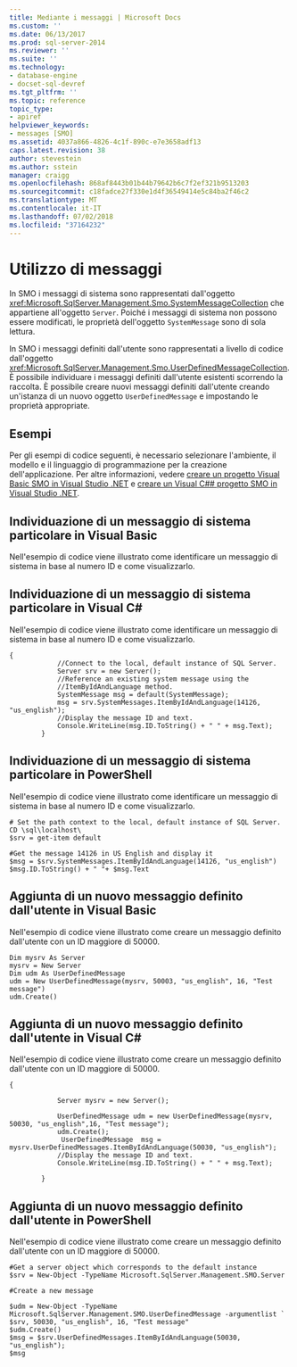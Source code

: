 ```yaml
---
title: Mediante i messaggi | Microsoft Docs
ms.custom: ''
ms.date: 06/13/2017
ms.prod: sql-server-2014
ms.reviewer: ''
ms.suite: ''
ms.technology:
- database-engine
- docset-sql-devref
ms.tgt_pltfrm: ''
ms.topic: reference
topic_type:
- apiref
helpviewer_keywords:
- messages [SMO]
ms.assetid: 4037a866-4826-4c1f-890c-e7e3658adf13
caps.latest.revision: 38
author: stevestein
ms.author: sstein
manager: craigg
ms.openlocfilehash: 868af8443b01b44b79642b6c7f2ef321b9513203
ms.sourcegitcommit: c18fadce27f330e1d4f36549414e5c84ba2f46c2
ms.translationtype: MT
ms.contentlocale: it-IT
ms.lasthandoff: 07/02/2018
ms.locfileid: "37164232"
---
```

# <a name="using-messages"></a>Utilizzo di messaggi
  In SMO i messaggi di sistema sono rappresentati dall'oggetto <xref:Microsoft.SqlServer.Management.Smo.SystemMessageCollection> che appartiene all'oggetto `Server`. Poiché i messaggi di sistema non possono essere modificati, le proprietà dell'oggetto `SystemMessage` sono di sola lettura.  
  
 In SMO i messaggi definiti dall'utente sono rappresentati a livello di codice dall'oggetto <xref:Microsoft.SqlServer.Management.Smo.UserDefinedMessageCollection>. È possibile individuare i messaggi definiti dall'utente esistenti scorrendo la raccolta. È possibile creare nuovi messaggi definiti dall'utente creando un'istanza di un nuovo oggetto `UserDefinedMessage` e impostando le proprietà appropriate.  
  
## <a name="examples"></a>Esempi  
 Per gli esempi di codice seguenti, è necessario selezionare l'ambiente, il modello e il linguaggio di programmazione per la creazione dell'applicazione. Per altre informazioni, vedere [creare un progetto Visual Basic SMO in Visual Studio .NET](../../../database-engine/dev-guide/create-a-visual-basic-smo-project-in-visual-studio-net.md) e [creare un Visual C#&#35; progetto SMO in Visual Studio .NET](../how-to-create-a-visual-csharp-smo-project-in-visual-studio-net.md).  
  
## <a name="finding-a-particular-system-message-in-visual-basic"></a>Individuazione di un messaggio di sistema particolare in Visual Basic  
 Nell'esempio di codice viene illustrato come identificare un messaggio di sistema in base al numero ID e come visualizzarlo.  
  
<!-- TODO: review snippet reference  [!CODE [SMO How to#SMO_VBMessages1](SMO How to#SMO_VBMessages1)]  -->  
  
## <a name="finding-a-particular-system-message-in-visual-c"></a>Individuazione di un messaggio di sistema particolare in Visual C#  
 Nell'esempio di codice viene illustrato come identificare un messaggio di sistema in base al numero ID e come visualizzarlo.  
  
```  
{  
            //Connect to the local, default instance of SQL Server.   
            Server srv = new Server();  
            //Reference an existing system message using the   
            //ItemByIdAndLanguage method.   
            SystemMessage msg = default(SystemMessage);  
            msg = srv.SystemMessages.ItemByIdAndLanguage(14126, "us_english");  
            //Display the message ID and text.   
            Console.WriteLine(msg.ID.ToString() + " " + msg.Text);  
        }  
```  
  
## <a name="finding-a-particular-system-message-in-powershell"></a>Individuazione di un messaggio di sistema particolare in PowerShell  
 Nell'esempio di codice viene illustrato come identificare un messaggio di sistema in base al numero ID e come visualizzarlo.  
  
```  
# Set the path context to the local, default instance of SQL Server.  
CD \sql\localhost\  
$srv = get-item default  
  
#Get the message 14126 in US English and display it  
$msg = $srv.SystemMessages.ItemByIdAndLanguage(14126, "us_english")  
$msg.ID.ToString() + " "+ $msg.Text  
```  
  
## <a name="adding-a-new-user-defined-message-in-visual-basic"></a>Aggiunta di un nuovo messaggio definito dall'utente in Visual Basic  
 Nell'esempio di codice viene illustrato come creare un messaggio definito dall'utente con un ID maggiore di 50000.  
  
```  
Dim mysrv As Server  
mysrv = New Server  
Dim udm As UserDefinedMessage  
udm = New UserDefinedMessage(mysrv, 50003, "us_english", 16, "Test message")  
udm.Create()  
```  
  
## <a name="adding-a-new-user-defined-message-in-visual-c"></a>Aggiunta di un nuovo messaggio definito dall'utente in Visual C#  
 Nell'esempio di codice viene illustrato come creare un messaggio definito dall'utente con un ID maggiore di 50000.  
  
```  
{  
  
            Server mysrv = new Server();  
  
            UserDefinedMessage udm = new UserDefinedMessage(mysrv, 50030, "us_english",16, "Test message");  
            udm.Create();  
             UserDefinedMessage  msg = mysrv.UserDefinedMessages.ItemByIdAndLanguage(50030, "us_english");  
            //Display the message ID and text.   
            Console.WriteLine(msg.ID.ToString() + " " + msg.Text);  
  
        }  
```  
  
## <a name="adding-a-new-user-defined-message-in-powershell"></a>Aggiunta di un nuovo messaggio definito dall'utente in PowerShell  
 Nell'esempio di codice viene illustrato come creare un messaggio definito dall'utente con un ID maggiore di 50000.  
  
```  
#Get a server object which corresponds to the default instance  
$srv = New-Object -TypeName Microsoft.SqlServer.Management.SMO.Server  
  
#Create a new message  
  
$udm = New-Object -TypeName Microsoft.SqlServer.Management.SMO.UserDefinedMessage -argumentlist `  
$srv, 50030, "us_english", 16, "Test message"  
$udm.Create()  
$msg = $srv.UserDefinedMessages.ItemByIdAndLanguage(50030, "us_english");  
$msg  
```  
  
  
